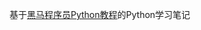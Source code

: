 基于[黑马程序员Python教程](https://www.bilibili.com/video/BV1ex411x7Em/?spm_id_from=333.337.search-card.all.click&vd_source=26be01ef93d3e96628708c5bd87b699a)的Python学习笔记
